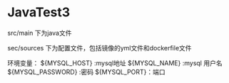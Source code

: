 # JavaTest3
src/main 下为java文件

sec/sources 下为配置文件，包括镜像的yml文件和dockerfile文件

环境变量：
${MYSQL_HOST} :mysql地址
${MYSQL_NAME} :mysql 用户名
${MYSQL_PASSWORD} :密码
${MYSQL_PORT}：端口
